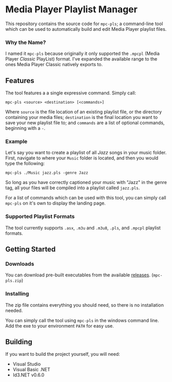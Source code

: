 # Media Player Playlist Manager

This repository contains the source code for `mpc-pls`; a command-line tool which can be used to automatically build and edit Media Player playlist files.

### Why the Name?

I named it `mpc-pls` because originally it only supported the `.mpcpl` (Media Player *Classic* PlayList) format. I've expanded the available range to the ones Media Player Classic natively exports to.

## Features

The tool features a a single expressive command. Simply call:

```
mpc-pls <source> <destination> [<commands>]
```

Where `source` is the file location of an existing playlist file, or the directory containing your media files; `destination` is the final location you want to save your new playlist file to; and `commands` are a list of optional commands, beginning with a `-`.

### Example

Let's say you want to create a playlist of all *Jazz* songs in your music folder. First, navigate to where your `Music` folder is located, and then you would type the following:

```
mpc-pls ./Music jazz.pls -genre Jazz
```

So long as you have correctly captioned your music with "Jazz" in the genre tag, all your files will be compiled into a playlist called `jazz.pls`.

For a list of commands which can be used with this tool, you can simply call `mpc-pls` on it's own to display the landing page.

### Supported Playlist Formats

The tool currently supports `.asx`, `.m3u` and `.m3u8`, `.pls`, and `.mpcpl` playlist formats.

## Getting Started

### Downloads

You can download pre-built executables from the available [releases](https://github.com/NuxiiGit/mpc-playlist-manager/releases). (`mpc-pls.zip`)

### Installing

The zip file contains everything you should need, so there is no installation needed.

You can simply call the tool using `mpc-pls` in the windows command line. Add the exe to your environment `PATH` for easy use.

## Building

If you want to build the project yourself, you will need:

 - Visual Studio
 - Visual Basic .NET
 - Id3.NET v0.6.0
